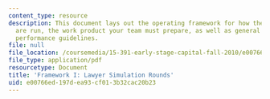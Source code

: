 ```yaml
---
content_type: resource
description: This document lays out the operating framework for how the simulations
  are run, the work product your team must prepare, as well as general approach and
  performance guidelines.
file: null
file_location: /coursemedia/15-391-early-stage-capital-fall-2010/e00766ed197dea93cf013b32cac20b23_MIT15_391F10_assn2.pdf
file_type: application/pdf
resourcetype: Document
title: 'Framework I: Lawyer Simulation Rounds'
uid: e00766ed-197d-ea93-cf01-3b32cac20b23
---
```

